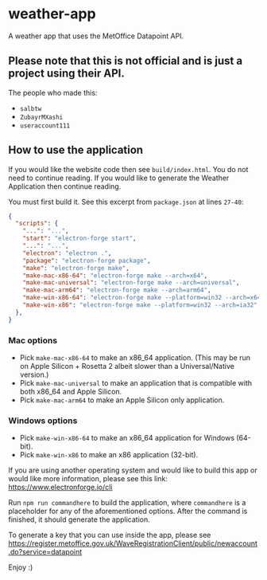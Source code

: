 # weather-app

A weather app that uses the MetOffice Datapoint API.

## **Please note that this is not official and is just a project using their API.**

The people who made this:

- `salbtw`
- `ZubayrMXashi`
- `useraccount111`

## How to use the application

If you would like the website code then see `build/index.html`. You do not need to continue reading.
If you would like to generate the Weather Application then continue reading.

You must first build it.
See this excerpt from `package.json` at lines `27-40`:
```json
{
  "scripts": {
    "...": "...",
    "start": "electron-forge start",
    "...": "...",
    "electron": "electron .",
    "package": "electron-forge package",
    "make": "electron-forge make",
    "make-mac-x86-64": "electron-forge make --arch=x64",
    "make-mac-universal": "electron-forge make --arch=universal",
    "make-mac-arm64": "electron-forge make --arch=arm64",
    "make-win-x86-64": "electron-forge make --platform=win32 --arch=x64",
    "make-win-x86": "electron-forge make --platform=win32 --arch=ia32"
  },
}
```
### Mac options
+ Pick `make-mac-x86-64` to make an x86_64 application. (This may be run on Apple Silicon + Rosetta 2 albeit slower than a Universal/Native version.)
+ Pick `make-mac-universal` to make an application that is compatible with both x86_64 and Apple Silicon.
+ Pick `make-mac-arm64` to make an Apple Silicon only application.
### Windows options
+ Pick `make-win-x86-64` to make an x86_64 application for Windows (64-bit).
+ Pick `make-win-x86` to make an x86 application (32-bit).

If you are using another operating system and would like to build this app or would like more information, please see this link: https://www.electronforge.io/cli

Run `npm run commandhere` to build the application, where `commandhere` is a placeholder for any of the aforementioned options.
After the command is finished, it should generate the application.

To generate a key that you can use inside the app, please see https://register.metoffice.gov.uk/WaveRegistrationClient/public/newaccount.do?service=datapoint

Enjoy :)
